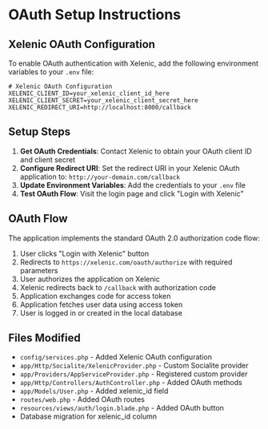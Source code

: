 # OAuth Setup Instructions

## Xelenic OAuth Configuration

To enable OAuth authentication with Xelenic, add the following environment variables to your `.env` file:

```env
# Xelenic OAuth Configuration
XELENIC_CLIENT_ID=your_xelenic_client_id_here
XELENIC_CLIENT_SECRET=your_xelenic_client_secret_here
XELENIC_REDIRECT_URI=http://localhost:8000/callback
```

## Setup Steps

1. **Get OAuth Credentials**: Contact Xelenic to obtain your OAuth client ID and client secret
2. **Configure Redirect URI**: Set the redirect URI in your Xelenic OAuth application to: `http://your-domain.com/callback`
3. **Update Environment Variables**: Add the credentials to your `.env` file
4. **Test OAuth Flow**: Visit the login page and click "Login with Xelenic"

## OAuth Flow

The application implements the standard OAuth 2.0 authorization code flow:

1. User clicks "Login with Xelenic" button
2. Redirects to `https://xelenic.com/oauth/authorize` with required parameters
3. User authorizes the application on Xelenic
4. Xelenic redirects back to `/callback` with authorization code
5. Application exchanges code for access token
6. Application fetches user data using access token
7. User is logged in or created in the local database

## Files Modified

- `config/services.php` - Added Xelenic OAuth configuration
- `app/Http/Socialite/XelenicProvider.php` - Custom Socialite provider
- `app/Providers/AppServiceProvider.php` - Registered custom provider
- `app/Http/Controllers/AuthController.php` - Added OAuth methods
- `app/Models/User.php` - Added xelenic_id field
- `routes/web.php` - Added OAuth routes
- `resources/views/auth/login.blade.php` - Added OAuth button
- Database migration for xelenic_id column

